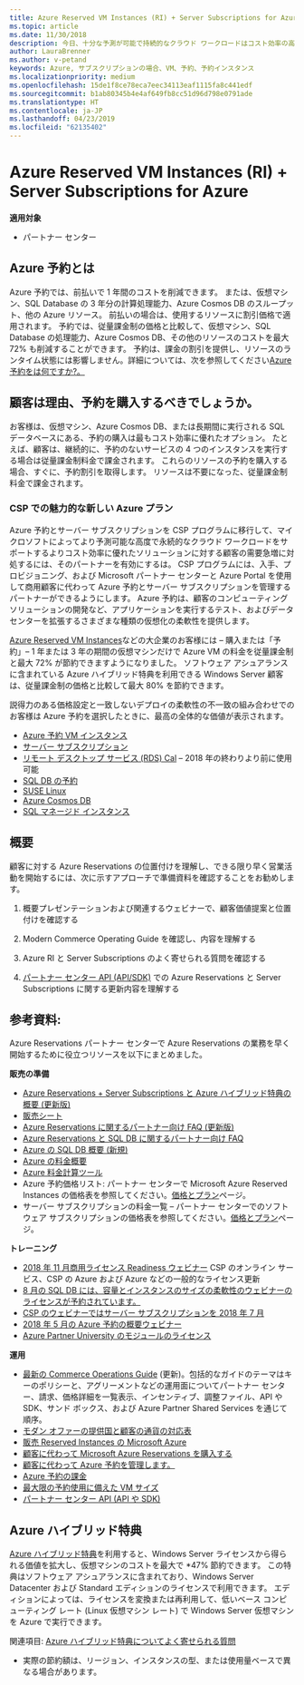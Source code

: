```yaml
---
title: Azure Reserved VM Instances (RI) + Server Subscriptions for Azure | パートナー センター
ms.topic: article
ms.date: 11/30/2018
description: 今日、十分な予測が可能で持続的なクラウド ワークロードはコスト効率の高いソリューションでサポートしたいという需要が急速に高まっています。Azure RI と Server Subscriptions が CSP プログラムに含まれることで、パートナーはこのような顧客の需要に対応できます。 CSP プログラムでは、パートナーが企業顧客に代わり、Microsoft パートナー センターと Azure portal を通じて Azure RI と Server Subscriptions の取得、プロビジョニング、管理を行うことができます。
author: LauraBrenner
ms.author: v-petand
keywords: Azure, サブスクリプションの場合、VM、予約、予約インスタンス
ms.localizationpriority: medium
ms.openlocfilehash: 15de1f8ce78eca7eec34113eaf1115fa8c441edf
ms.sourcegitcommit: b1ab80345b4e4af649fb8cc51d96d798e0791ade
ms.translationtype: HT
ms.contentlocale: ja-JP
ms.lasthandoff: 04/23/2019
ms.locfileid: "62135402"
---
```

<!-- Mike Aasen wrote and owns this topic -->

# <a name="azure-reserved-vm-instances-ri--server-subscriptions-for-azure"></a>Azure Reserved VM Instances (RI) + Server Subscriptions for Azure

**適用対象**

- パートナー センター
 
## <a name="what-are-azure-reservations"></a>Azure 予約とは

Azure 予約では、前払いで 1 年間のコストを削減できます。 または、仮想マシン、SQL Database の 3 年分の計算処理能力、Azure Cosmos DB のスループット、他の Azure リソース。 前払いの場合は、使用するリソースに割引価格で適用されます。 予約では、従量課金制の価格と比較して、仮想マシン、SQL Database の処理能力、Azure Cosmos DB、その他のリソースのコストを最大 72% も削減することができます。 予約は、課金の割引を提供し、リソースのランタイム状態には影響しません。詳細については、次を参照してください[Azure 予約をは何ですか?。](https://docs.microsoft.com/azure/billing/billing-save-compute-costs-reservations)

## <a name="why-should-customers-buy-a-reservation"></a>顧客は理由、予約を購入するべきでしょうか。

お客様は、仮想マシン、Azure Cosmos DB、または長期間に実行される SQL データベースにある、予約の購入は最もコスト効率に優れたオプション。 たとえば、顧客は、継続的に、予約のないサービスの 4 つのインスタンスを実行する場合は従量課金制料金で課金されます。 これらのリソースの予約を購入する場合、すぐに、予約割引を取得します。 リソースは不要になった、従量課金制料金で課金されます。

 
### <a name="compelling-new-azure-offer-in-csp"></a>CSP での魅力的な新しい Azure プラン 

Azure 予約とサーバー サブスクリプションを CSP プログラムに移行して、マイクロソフトによってより予測可能な高度で永続的なクラウド ワークロードをサポートするよりコスト効率に優れたソリューションに対する顧客の需要急増に対処するには、そのパートナーを有効にするは。 CSP プログラムには、入手、プロビジョニング、および Microsoft パートナー センターと Azure Portal を使用して商用顧客に代わって Azure 予約とサーバー サブスクリプションを管理するパートナーができるようにします。 Azure 予約は、顧客のコンピューティング ソリューションの開発など、アプリケーションを実行するテスト、およびデータ センターを拡張するさまざまな種類の仮想化の柔軟性を提供します。 

[Azure Reserved VM Instances](https://azure.microsoft.com/en-us/pricing/reserved-vm-instances/)などの大企業のお客様には – 購入または「予約」– 1 年または 3 年の期間の仮想マシンだけで Azure VM の料金を従量課金制と最大 72% が節約できますようになりました。 ソフトウェア アシュアランスに含まれている Azure ハイブリッド特典を利用できる Windows Server 顧客は、従量課金制の価格と比較して最大 80% を節約できます。 

説得力のある価格設定と一致しないデプロイの柔軟性の不一致の組み合わせでのお客様は Azure 予約を選択したときに、最高の全体的な価値が表示されます。 

- [Azure 予約 VM インスタンス](https://docs.microsoft.com/azure/virtual-machines/windows/prepay-reserved-vm-instances)
- [サーバー サブスクリプション](https://www.microsoft.com/en-us/Licensing/news/windows-sql-server-through-csp) 
- [リモート デスクトップ サービス (RDS) Cal](https://cloudblogs.microsoft.com/windowsserver/2018/10/03/remote-desktop-services-2019-generally-available-with-windows-server-2019/) – 2018 年の終わりより前に使用可能
- [SQL DB の予約](https://docs.microsoft.com/azure/sql-database/sql-database-reserved-capacity)
- [SUSE Linux](https://docs.microsoft.com/azure/virtual-machines/linux/prepay-suse-software-charges)
- [Azure Cosmos DB](https://docs.microsoft.com/azure/cosmos-db/cosmos-db-reserved-capacity)
- [SQL マネージド インスタンス](https://docs.microsoft.com/azure/sql-database/sql-database-managed-instance)

## <a name="getting-started"></a>概要

顧客に対する Azure Reservations の位置付けを理解し、できる限り早く営業活動を開始するには、次に示すアプローチで準備資料を確認することをお勧めします。

1.  概要プレゼンテーションおよび関連するウェビナーで、顧客価値提案と位置付けを確認する

2.  Modern Commerce Operating Guide を確認し、内容を理解する

5.  Azure RI と Server Subscriptions のよく寄せられる質問を確認する

6.  [パートナー センター API (API/SDK)](https://docs.microsoft.com/en-us/partner-center/develop/purchase-azure-reserved-vm-instances) での Azure Reservations と Server Subscriptions に関する更新内容を理解する

## <a name="resources"></a>参考資料: 

Azure Reservations パートナー センターで Azure Reservations の業務を早く開始するために役立つリソースを以下にまとめました。 

**販売の準備**

- [Azure Reservations + Server Subscriptions と Azure ハイブリッド特典の概要 (更新版)](https://assetsprod.microsoft.com/Azure-reservations-and-server-subscriptions-with-azure-hybrid-benefit.pptx)
- [販売シート](https://assetsprod.microsoft.com/mpn/Azure-RI-Sales-Sheet-CSP.pdf)
- [Azure Reservations に関するパートナー向け FAQ (更新版)](https://assetsprod.microsoft.com/Partner-faq-for-azure-reservations.docx)
- [Azure Reservations と SQL DB に関するパートナー向け FAQ](https://assetsprod.microsoft.com/Partner-faq-for-azure-reservations-sql-db.docx)
- [Azure の SQL DB 概要 (新規)](https://assetsprod.microsoft.com/Sql-db-in-azure-overview.pptx)
- [Azure の料金概要](https://azure.microsoft.com/pricing/#explore-cost)
- [Azure 料金計算ツール](https://azure.microsoft.com/pricing/calculator/)
- Azure 予約価格リスト: パートナー センターで Microsoft Azure Reserved Instances の価格表を参照してください。[価格とプラン](https://assetsprod.microsoft.com/modern-offers-country-currency-availability.xlsx)ページ。
- サーバー サブスクリプションの料金一覧 – パートナー センターでのソフトウェア サブスクリプションの価格表を参照してください。[価格とプラン](https://assetsprod.microsoft.com/modern-offers-country-currency-availability.xlsx)ページ。

**トレーニング**

- [2018 年 11 月商用ライセンス Readiness ウェビナー](https://na01.safelinks.protection.outlook.com/?url=https%3A%2F%2Fcommercial-licensing.eventbuilder.com%2F%3Flandingpageid%3DV0Bx6L&data=02%7C01%7Cv-oumaki%40microsoft.com%7C96e24687952242e1ff0c08d62ada13f3%7C72f988bf86f141af91ab2d7cd011db47%7C1%7C0%7C636743513471330495&sdata=DjPAKnW%2BpVekRS3Zngy2uwAkTpU4z1O%2Fh56NuTOmCzM%3D&reserved=0) CSP のオンライン サービス、CSP の Azure および Azure などの一般的なライセンス更新
- [8 月の SQL DB には、容量とインスタンスのサイズの柔軟性のウェビナーのライセンスが予約されています。](https://commercial-licensing.eventbuilder.com/view?eventid=d0t9g4)
- [CSP のウェビナーではサーバー サブスクリプションを 2018 年 7 月](https://commercial-licensing.eventbuilder.com/Server_Subscriptions_in_CSP_P2_July)
- [2018 年 5 月の Azure 予約の概要ウェビナー](https://commercial-licensing.eventbuilder.com/Reserved_Instances_in_CSP_May_Option_1)
- [Azure Partner University のモジュールのライセンス](https://aka.ms/azure_partner_licensing)

**運用**

- [最新の Commerce Operations Guide](https://assetsprod.microsoft.com/mpn/Partner-Center-Modern-Commerce-Operating-Guide.docx) (更新)。包括的なガイドのテーマはキーのポリシーと、アグリーメントなどの運用面についてパートナー センター、請求、価格詳細を一覧表示、インセンティブ、調整ファイル、API や SDK、サンド ボックス、および Azure Partner Shared Services を通じて順序。
- [モダン オファーの提供国と顧客の通貨の対応表](https://assetsprod.microsoft.com/modern-offers-country-currency-availability.xlsx)
- [販売 Reserved Instances の Microsoft Azure](https://go.microsoft.com/fwlink/?linkid=872806)
- [顧客に代わって Microsoft Azure Reservations を購入する](https://go.microsoft.com/fwlink/?linkid=872807)
- [顧客に代わって Azure 予約を管理します。](https://go.microsoft.com/fwlink/?linkid=872808)
- [Azure 予約の課金](https://go.microsoft.com/fwlink/?linkid=872809)
- [最大限の予約使用に備えた VM サイズ](https://go.microsoft.com/fwlink/?linkid=872810)
- [パートナー センター API (API や SDK)](https://docs.microsoft.com/en-us/partner-center/develop/purchase-azure-reserved-vm-instances)

## <a name="azure-hybrid-benefit"></a>Azure ハイブリッド特典

[Azure ハイブリッド特典](https://azure.microsoft.com/pricing/hybrid-benefit)を利用すると、Windows Server ライセンスから得られる価値を拡大し、仮想マシンのコストを最大で *47% 節約できます。 この特典はソフトウェア アシュアランスに含まれており、Windows Server Datacenter および Standard エディションのライセンスで利用できます。 エディションによっては、ライセンスを変換または再利用して、低いベース コンピューティング レート (Linux 仮想マシン レート) で Windows Server 仮想マシンを Azure で実行できます。

関連項目: [Azure ハイブリッド特典についてよく寄せられる質問](https://azure.microsoft.com/en-us/pricing/hybrid-benefit/faq/)

* 実際の節約額は、リージョン、インスタンスの型、または使用量ベースで異なる場合があります。